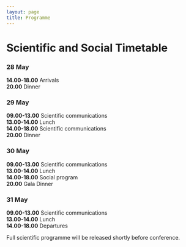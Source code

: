 ```yaml
---
layout: page
title: Programme
---
```


# Scientific and Social Timetable
### 28 May  
**14.00-18.00** Arrivals  
**20.00** Dinner  
 
### 29 May
**09.00-13.00** Scientific communications  
**13.00-14.00** Lunch  
**14.00-18.00** Scientific communications  
**20.00** Dinner  
 
### 30 May
**09.00-13.00** Scientific communications  
**13.00-14.00** Lunch  
**14.00-18.00** Social program  
**20.00** Gala Dinner  
 
### 31 May
**09.00-13.00** Scientific communications  
**13.00-14.00** Lunch  
**14.00-18.00** Departures  

Full scientific programme will be released shortly before conference.
